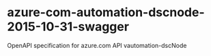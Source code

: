 # azure-com-automation-dscnode-2015-10-31-swagger
OpenAPI specification for azure.com API vautomation-dscNode
